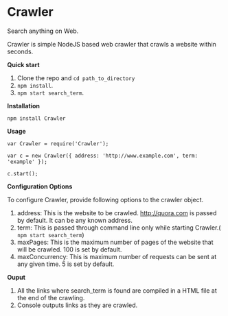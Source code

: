 # Crawler
Search anything on Web.

Crawler is simple NodeJS based web crawler that crawls a website within seconds.

**Quick start**

1. Clone the repo and `cd path_to_directory`
2. `npm install`.
3. `npm start search_term`.

**Installation**

`npm install Crawler`

**Usage**

`var Crawler = require('Crawler');`

`var c = new Crawler({
  address: 'http://www.example.com',
  term: 'example'
});`

`c.start();`

**Configuration Options**

To configure Crawler, provide following options to the crawler object. 

1. address: This is the website to be crawled. http://quora.com is passed by default. It can be any known address.
2. term: This is passed through command line only while starting Crawler.( `npm start search_term`)
3. maxPages: This is the maximum number of pages of the website that will be crawled. 100 is set by default.
4. maxConcurrency: This is maximum number of requests can be sent at any given time. 5 is set by default.

**Ouput**

1. All the links where search_term is found are compiled in a HTML file at the end of the crawling.
2. Console outputs links as they are crawled.
